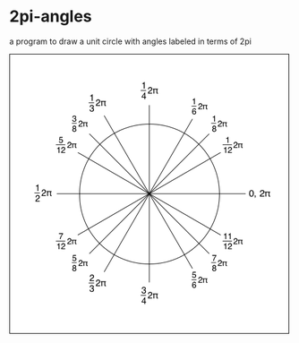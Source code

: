 # 2pi-angles
a program to draw a unit circle with angles labeled in terms of 2pi

![2pi-angles.png](https://raw.githubusercontent.com/AlexKnauth/2pi-angles/master/2pi-angles.png)
